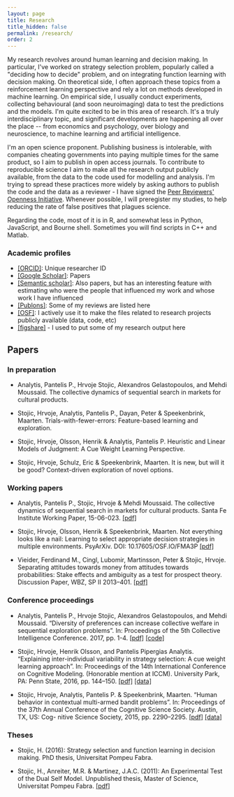```yaml
---
layout: page
title: Research
title_hidden: false
permalink: /research/
order: 2
---
```



My research revolves around human learning and decision making. In particular, I've worked on strategy selection problem, popularly called a "deciding how to decide" problem, and on integrating function learning with decision making. On theoretical side, I often approach these topics from a reinforcement learning perspective and rely a lot on methods developed in machine learning. On empirical side, I usually conduct experiments, collecting behavioural (and soon neuroimaging) data to test the predictions and the models. I'm quite excited to be in this area of research. It's a truly interdisciplinary topic, and significant developments are happening all over the place -- from economics and psychology, over biology and neuroscience, to machine learning and artificial intelligence.

I'm an open science proponent. Publishing business is intolerable, with companies cheating governments into paying multiple times for the same product, so I aim to publish in open access journals. To contribute to reproducible science I aim to make all the research output publicly available, from the data to the code used for modelling and analysis. I'm trying to spread these practices more widely by asking authors to publish the code and the data as a reviewer - I have signed the [Peer Reviewers' Openness Initiative](https://opennessinitiative.org/). Whenever possible, I will preregister my studies, to help reducing the rate of false positives that plagues science. 

Regarding the code, most of it is in R,  and somewhat less in Python, JavaScript, and Bourne shell. Sometimes you will find scripts in C++ and Matlab.


### Academic profiles 

- [[ORCID]](https://orcid.org/0000-0002-9699-9052): Unique researcher ID
- [[Google Scholar]](https://scholar.google.co.uk/citations?user=wTjU3isAAAAJ&hl=en): Papers  
- [[Semantic scholar]](https://www.semanticscholar.org/author/Hrvoje-Stojic/2540641): Also papers, but has an interesting feature with estimating who were the people that influenced my work and whose work I have influenced  
- [[Publons]](https://publons.com/author/1175768/hrvoje-stojic#profile): Some of my reviews are listed here
- [[OSF]](https://osf.io/utrga/): I actively use it to make the files related to research projects publicly available (data, code, etc)   
- [[figshare]](https://figshare.com/authors/Hrvoje_Stojic/635030) - I used to put some of my research output here  


## Papers

### In preparation

- Analytis, Pantelis P., Hrvoje Stojic, Alexandros Gelastopoulos, and Mehdi Moussaid. The collective dynamics of sequential search in markets for cultural products. 

- Stojic, Hrvoje, Analytis, Pantelis P., Dayan, Peter & Speekenbrink, Maarten. Trials-with-fewer-errors: Feature-based learning and exploration. 

- Stojic, Hrvoje, Olsson, Henrik & Analytis, Pantelis P. Heuristic and Linear Models of Judgment: A Cue Weight Learning Perspective. 

- Stojic, Hrvoje, Schulz, Eric & Speekenbrink, Maarten. It is new, but will it be good? Context-driven exploration of novel options. 


### Working papers

- Analytis, Pantelis P., Stojic, Hrvoje & Mehdi Moussaid. The collective dynamics of sequential search in markets for cultural products. Santa Fe Institute Working Paper, 15-06-023. [[pdf]](http://www.santafe.edu/media/workingpapers/15-06-023.pdf)

- Stojic, Hrvoje, Olsson, Henrik & Speekenbrink, Maarten. Not everything looks like a nail: Learning to select appropriate decision strategies in multiple environments. PsyArXiv. DOI: 10.17605/OSF.IO/FMA3P [[pdf]](https://psyarxiv.com/fma3p/download)

- Vieider, Ferdinand M., Cingl, Lubomir, Martinsson, Peter & Stojic, Hrvoje. Separating attitudes towards money from attitudes towards probabilities: Stake effects and ambiguity as a test for prospect theory. Discussion Paper, WBZ,
SP II 2013–401. [[pdf]](http://hdl.handle.net/10419/83653)


### Conference proceedings

- Analytis, Pantelis P., Hrvoje Stojic, Alexandros Gelastopoulos, and Mehdi Moussaid. “Diversity of preferences can increase collective welfare in sequential exploration problems”. In: Proceedings of the 5th Collective Intelligence Conference. 2017, pp. 1-4. [[pdf]](https://osf.io/jt25s/) [[code]](https://osf.io/87m2d/)

- Stojic, Hrvoje, Henrik Olsson, and Pantelis Pipergias Analytis. “Explaining inter-individual variability in strategy selection: A cue weight learning approach”. In: Proceedings of the 14th International Conference on Cognitive Modeling. (Honorable mention at ICCM). University Park, PA: Penn State, 2016, pp. 144–150. [[pdf]](http://acs.ist.psu.edu/iccm2016/proceedings/stojic2016iccm.pdf) [[data]](https://dx.doi.org/10.6084/m9.figshare.1609680)

- Stojic, Hrvoje, Analytis, Pantelis P. & Speekenbrink, Maarten. “Human behavior in contextual multi-armed bandit problems”. In: Proceedings of the 37th Annual Conference of the Cognitive Science Society. Austin, TX, US: Cog-
nitive Science Society, 2015, pp. 2290–2295. [[pdf]](https://mindmodeling.org/cogsci2015/papers/0394/paper0394.pdf) [[data]](http://dx.doi.org/10.6084/m9.figshare.1314099)


### Theses  

- Stojic, H. (2016): Strategy selection and function learning in decision making. PhD thesis, Universitat Pompeu Fabra. 

- Stojic, H., Anreiter, M.R. & Martinez, J.A.C. (2011): An Experimental Test of the Dual Self Model. Unpublished thesis, Master of Science, Universitat Pompeu Fabra. [[pdf]](https://www.researchgate.net/profile/Hrvoje_Stojic/publication/281558709_An_Experimental_Test_of_the_Dual_Self_Model/links/55edeb7408aef559dc438458/An-Experimental-Test-of-the-Dual-Self-Model.pdf?origin=publication_detail&ev=pub_int_prw_xdl&msrp=lf9hUCMionbXKvOV_KIW0rKAhUZPK6K6JxcX6jbPnDlZA4uW3ukmq1gp5_7dfD0CTR5nb1TK6GeQ83qGmvPnLlYLf5WnaNH0UcBPLHP3oPZ5m6dk20YRwRX7.TbxZXJ6f5kajcB6adyMmO663yTkXPJANB7EV-vXiRQjy5PdThM69bKCTwIzDR_W768jZiSaIE0mF7rLHGLJHTtb5RkvcorsGf7Q6WQ.5SfZfXfJMfGcVf0ZNB9t41YRFZhm58JO2dYyDeGw44f9Iv3A_HfZYMX3lm-beS_hHWKGUnDu_2h9M7bCwyqtq26YDR3nX1tTc7asTw.pCsEXfCSiiikduaYPXjIuP_iR2q9jfwhJKp0fatVUPFrZOCHdu5V3SWnIvVbzb8p5Een-xjpmNxZreusGkkvdPuJgKkJhEsnFdrRHg)
